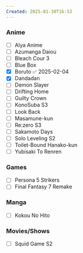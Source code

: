 ```yaml
---
Created: 2025-01-30T16:53
---
```

### Anime

- [ ] Alya Anime
- [ ] Azumanga Daiou
- [ ] Bleach Cour 3
- [ ] Blue Box
- [x] Boruto ✅ 2025-02-04
- [x] Dandadan
- [ ] Demon Slayer
- [ ] Drifting Home
- [ ] Guilty Crown
- [ ] KonoSuba S3
- [ ] Look Back
- [ ] Masamune-kun
- [ ] Re:zero S3
- [ ] Sakamoto Days
- [ ] Solo Leveling S2
- [ ] Toilet-Bound Hanako-kun
- [ ] Yubisaki To Renren
### Games

- [ ] Persona 5 Strikers
- [ ] Final Fantasy 7 Remake
### Manga

- [ ] Kokou No Hito
### Movies/Shows

- [ ] Squid Game S2
